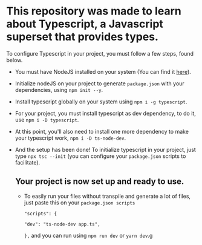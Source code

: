 # This repository was made to learn about Typescript, a Javascript superset that provides types.

To configure Typescript in your project, you must follow a few steps, found below.

- You must have NodeJS installed on your system (You can find it [here](https://nodejs.org/en/download/)).

- Initialize nodeJS on your project to generate `package.json` with your dependencies, using `npm init --y`.

- Install typescript globally on your system using `npm i -g typescript`.

- For your project, you must install typescript as dev dependency, to do it, use `npm i -D typescript`.

- At this point, you'll also need to install one more dependency to make your typescript work, `npm i -D ts-node-dev`.

- And the setup has been done! To initialize typescript in your project, just type `npx tsc --init` (you can configure your `package.json` scripts to facilitate).

  ## Your project is now set up and ready to use.
  - To easily run your files without transpile and generate a lot of files, just paste this on your `package.json scripts`

     `"scripts": {`

      `"dev": "ts-node-dev app.ts",`

     `},`
     and you can run using `npm run dev` or `yarn dev`.g